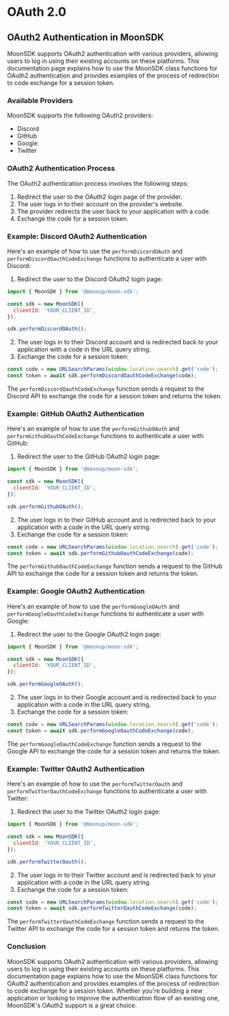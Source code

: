 # OAuth 2.0

## OAuth2 Authentication in MoonSDK

MoonSDK supports OAuth2 authentication with various providers, allowing users to log in using their existing accounts on these platforms. This documentation page explains how to use the MoonSDK class functions for OAuth2 authentication and provides examples of the process of redirection to code exchange for a session token.

### Available Providers

MoonSDK supports the following OAuth2 providers:

* Discord
* GitHub
* Google
* Twitter

### OAuth2 Authentication Process

The OAuth2 authentication process involves the following steps:

1. Redirect the user to the OAuth2 login page of the provider.
2. The user logs in to their account on the provider's website.
3. The provider redirects the user back to your application with a code.
4. Exchange the code for a session token.

### Example: Discord OAuth2 Authentication

Here's an example of how to use the `performDiscordOAuth` and `performDiscordOauthCodeExchange` functions to authenticate a user with Discord:

1. Redirect the user to the Discord OAuth2 login page:

```javascript
import { MoonSDK } from '@moonup/moon-sdk';

const sdk = new MoonSDK({
  clientId: 'YOUR_CLIENT_ID',
});

sdk.performDiscordOAuth();
```

2. The user logs in to their Discord account and is redirected back to your application with a code in the URL query string.
3. Exchange the code for a session token:

```javascript
const code = new URLSearchParams(window.location.search).get('code');
const token = await sdk.performDiscordOauthCodeExchange(code);
```

The `performDiscordOauthCodeExchange` function sends a request to the Discord API to exchange the code for a session token and returns the token.

### Example: GitHub OAuth2 Authentication

Here's an example of how to use the `performGithubOAuth` and `performGithubOauthCodeExchange` functions to authenticate a user with GitHub:

1. Redirect the user to the GitHub OAuth2 login page:

```javascript
import { MoonSDK } from '@moonup/moon-sdk';

const sdk = new MoonSDK({
  clientId: 'YOUR_CLIENT_ID',
});

sdk.performGithubOAuth();
```

2. The user logs in to their GitHub account and is redirected back to your application with a code in the URL query string.
3. Exchange the code for a session token:

```javascript
const code = new URLSearchParams(window.location.search).get('code');
const token = await sdk.performGithubOauthCodeExchange(code);
```

The `performGithubOauthCodeExchange` function sends a request to the GitHub API to exchange the code for a session token and returns the token.

### Example: Google OAuth2 Authentication

Here's an example of how to use the `performGoogleOAuth` and `performGoogleOauthCodeExchange` functions to authenticate a user with Google:

1. Redirect the user to the Google OAuth2 login page:

```javascript
import { MoonSDK } from '@moonup/moon-sdk';

const sdk = new MoonSDK({
  clientId: 'YOUR_CLIENT_ID',
});

sdk.performGoogleOAuth();
```

2. The user logs in to their Google account and is redirected back to your application with a code in the URL query string.
3. Exchange the code for a session token:

```javascript
const code = new URLSearchParams(window.location.search).get('code');
const token = await sdk.performGoogleOauthCodeExchange(code);
```

The `performGoogleOauthCodeExchange` function sends a request to the Google API to exchange the code for a session token and returns the token.

### Example: Twitter OAuth2 Authentication

Here's an example of how to use the `performTwitterOauth` and `performTwitterOauthCodeExchange` functions to authenticate a user with Twitter:

1. Redirect the user to the Twitter OAuth2 login page:

```javascript
import { MoonSDK } from '@moonup/moon-sdk';

const sdk = new MoonSDK({
  clientId: 'YOUR_CLIENT_ID',
});

sdk.performTwitterOauth();
```

2. The user logs in to their Twitter account and is redirected back to your application with a code in the URL query string.
3. Exchange the code for a session token:

```javascript
const code = new URLSearchParams(window.location.search).get('code');
const token = await sdk.performTwitterOauthCodeExchange(code);
```

The `performTwitterOauthCodeExchange` function sends a request to the Twitter API to exchange the code for a session token and returns the token.

### Conclusion

MoonSDK supports OAuth2 authentication with various providers, allowing users to log in using their existing accounts on these platforms. This documentation page explains how to use the MoonSDK class functions for OAuth2 authentication and provides examples of the process of redirection to code exchange for a session token. Whether you're building a new application or looking to improve the authentication flow of an existing one, MoonSDK's OAuth2 support is a great choice.
